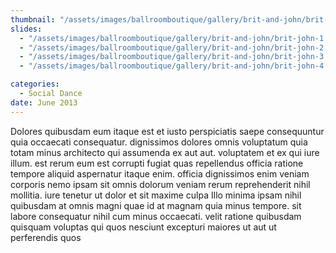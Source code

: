 ```yaml
---
thumbnail: "/assets/images/ballroomboutique/gallery/brit-and-john/brit-john-thumb.jpg"
slides:
  - "/assets/images/ballroomboutique/gallery/brit-and-john/brit-john-1.jpg"
  - "/assets/images/ballroomboutique/gallery/brit-and-john/brit-john-2.jpg"
  - "/assets/images/ballroomboutique/gallery/brit-and-john/brit-john-3.jpg"
  - "/assets/images/ballroomboutique/gallery/brit-and-john/brit-john-4.jpg"

categories:
  - Social Dance
date: June 2013
---
```


Dolores quibusdam eum itaque est et iusto perspiciatis saepe consequuntur quia occaecati consequatur. dignissimos dolores omnis voluptatum quia totam minus architecto qui assumenda ex aut aut. voluptatem et ex qui iure illum. est rerum eum est corrupti fugiat quas repellendus officia ratione tempore aliquid aspernatur itaque enim. officia dignissimos enim veniam corporis nemo ipsam sit omnis dolorum veniam rerum reprehenderit nihil mollitia. iure tenetur ut dolor et sit maxime culpa Illo minima ipsam nihil quibusdam at omnis magni quae id at magnam quia minus tempore. sit labore consequatur nihil cum minus occaecati. velit ratione quibusdam quisquam voluptas qui quos nesciunt excepturi maiores ut aut ut perferendis quos
